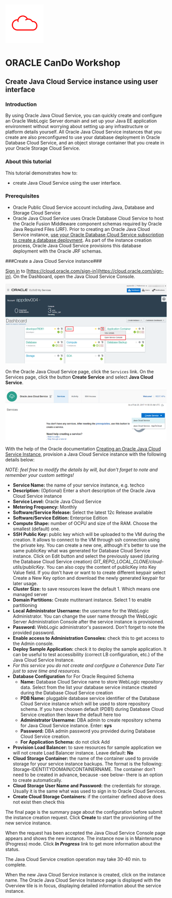 ![](../common/images/customer.logo.png)
---
# ORACLE CanDo Workshop #

## Create Java Cloud Service instance using user interface ##

### Introduction ###

By using Oracle Java Cloud Service, you can quickly create and configure an Oracle WebLogic Server domain and set up your Java EE application environment without worrying about setting up any infrastructure or platform details yourself. All Oracle Java Cloud Service instances that you create are also preconfigured to use your database deployment in Oracle Database Cloud Service, and an object storage container that you create in your Oracle Storage Cloud Service.

### About this tutorial ###
This tutorial demonstrates how to:
	
+ create Java Cloud Service using the user interface.

### Prerequisites ###

+ Oracle Public Cloud Service account including Java, Database and Storage Cloud Service
+ Oracle Java Cloud Service uses Oracle Database Cloud Service to host the Oracle Fusion Middleware component schemas required by Oracle Java Required Files (JRF). Prior to creating an Oracle Java Cloud Service instance, [use your Oracle Database Cloud Service subscription to create a database deployment](../dbcs-create/README.md). As part of the instance creation process, Oracle Java Cloud Service provisions this database deployment with the Oracle JRF schemas.

###Create a Java Cloud Service instance###

[Sign in](../common/sign.in.to.oracle.cloud.md) to [https://cloud.oracle.com/sign-in](https://cloud.oracle.com/sign-in). On the Dashboard, open the Java Cloud Service Console.

![](images/10.dashboard.png)

On the Oracle Java Cloud Service page, click the `Services` link.
On the  Services page, click the button **Create Service** and select **Java Cloud Service**.

![](images/CreateJCS_01.png)

With the help of the Oracle documentation [Creating an Oracle Java Cloud Service Instance](http://docs.oracle.com/en/cloud/paas/java-cloud/jscug/creating-oracle-java-cloud-service-instance.html), provision a Java Cloud Service instance with the following details below:

*NOTE: feel free to modify the details by will, but don't forget to note and remember your custom settings!*

 - **Service Name:**  the name of your service instance, e.g. techco
 - **Description:** (Optional) Enter a short description of the Oracle Java Cloud Service instance
 - **Service Level:** Oracle Java Cloud Service
 - **Metering Frequency:** Monthly
 - **Software/Service Release:** Select the latest 12c Release available
 - **Software/Service Edition:** Enterprise Edition
 - **Compute Shape:** number of OCPU and size of the RAM. Choose the smallest (default) one.
 - **SSH Public Key:** public key which will be uploaded to the VM during the creation. It allows to connect to the VM through ssh connection using the private key. You can create a new one, although it's better to use the same publicKey what was generated for Database Cloud Service instance. Click on Edit button and select the previously saved (during the Database Cloud Service creation) *GIT_REPO_LOCAL_CLONE/cloud-utils/publicKey*. You can also copy the content of publicKey into Key Value field. If you don't have or want to to create different keypair select Create a New Key option and download the newly generated keypair for later usage. 
 - **Cluster Size:** to save resources leave the default 1. Which means one managed server
 - **Domain Partitions:** Create mutitenant instance. Select 1 to enable partitioning
 - **Local Administrator Username:**  the username for the WebLogic Administrator. You can change the user name through the WebLogic Server Administration Console after the service instance is provisioned.
 - **Password:** WebLogic administrator's password. Don't forget to note the provided password.
 - **Enable access to Administration Consoles:** check this to get access to the Admin console.
 - **Deploy Sample Application:** check it to deploy the sample application. It can be useful to test accessibility (correct LB configuration, etc.) of the Java Cloud Service Instance.
 - *For this service you do not create and configure a Coherence Data Tier just to save time and resources.*
 - **Database Configuration** for For Oracle Required Schema
	 - **Name:** Database Cloud Service name to store WebLogic repository data. Select from the list your database service instance cteated during the Database Cloud Service creation
	 - **PDB Name:** pluggable database service identifier of the Database Cloud Service instance which will be used to store repository schema. If you have choosen default (PDB1) during Database Cloud Service creation then leave the default here too
	 - **Administrator Username:** DBA admin to create repository schema for Java Cloud Service instance. Enter: **sys**
	 - **Password:** DBA admin password you provided during Database Cloud Service creation.
	 - **For Application Schema:** do not click Add
 - **Provision Load Balancer:** to save resources for sample application we will not create Load Balancer instance. Leave default: **No**
 - **Cloud Storage Container:** the name of the container used to provide storage for your service instance backups. The format is the following: Storage-IDENTITYDOMAIN/CONTAINERNAME. The container don't need to be created in advance, because -see below- there is an option to create automatically. 
 - **Cloud Storage User Name and Password:**  the credentials for storage. Usually it is the same what was used to sign in to Oracle Cloud Services.
 - **Create Cloud Storage Containers:** if the container defined above does not exist then check this

The final page is the summary page about the configuration before submit the instance creation request. Click **Create** to start the provisioning of the new service instance.

When the request has been accepted the Java Cloud Service Console page appears and shows the new instance. The instance now is in Maintenance (Progress) mode. Click ***In Progress*** link to get more information about the status.

The Java Cloud Service creation operation may take 30-40 min. to complete.

When the new Java Cloud Service instance is created, click on the instance name.
The Oracle Java Cloud Service Instance page is displayed with the Overview tile is in focus, displaying detailed information about the service instance.

